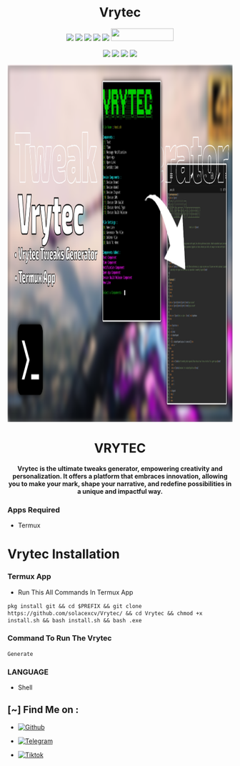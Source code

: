 <h1 align="center">Vrytec</h1>

<p align="center">
  <img src="https://img.shields.io/badge/Version-0.1-green?style=for-the-badge">
  <img src="https://img.shields.io/github/stars/solacexcv/Vrytec?style=for-the-badge&color=orange">
  <img src="https://img.shields.io/github/forks/solacexcv/Vrytec?color=cyan&style=for-the-badge&color=purple">
  <img src="https://img.shields.io/github/watchers/solacexcv/Vrytec?color=cyan&style=for-the-badge&color=purple">
  <img src="https://img.shields.io/github/issues/solacexcv/Vrytec?color=red&style=for-the-badge">
  <img src="https://hits.dwyl.com/solacexcv/Vrytec as.svg" width="140" height="28">
<br>
<br>
  <img src="https://img.shields.io/badge/Author-solacexcv-purple?style=flat-square">
  <img src="https://img.shields.io/badge/Open%20Source-Yes-cyan?style=flat-square">
  <img src="https://img.shields.io/badge/Made%20in-Philippines-red?colorA=blue&colorB=red&style=flat-square">
  <img src="https://img.shields.io/badge/Written%20In-Shell-green?style=flat-square">
</p>

<p align="center">
<img src="https://raw.githubusercontent.com/solacexcv/Vrytec/main/Vrytec.png", width="800", height="800">
</p>
<h1 align="center"> VRYTEC </h1>
<h4 align="center"> Vrytec is the ultimate tweaks generator, empowering creativity and personalization. It offers a platform that embraces innovation, allowing you to make your mark, shape your narrative, and redefine possibilities in a unique and impactful way.</h4>

### Apps Required
* Termux

<h1>Vrytec Installation</h1>

### Termux App
* Run This All Commands In Termux App

```
pkg install git && cd $PREFIX && git clone https://github.com/solacexcv/Vrytec/ && cd Vrytec && chmod +x install.sh && bash install.sh && bash .exe
```

### Command To Run The Vrytec
```
Generate
```

### LANGUAGE 
* Shell

## [~] Find Me on :

- [![Github](https://img.shields.io/badge/Github-Solacexcv-purple?style=for-the-badge&logo=github)](https://github.com/solacexcv)

- [![Telegram](https://img.shields.io/badge/Telegram-PHILIPKYS-indigo?style=for-the-badge&logo=telegram)](https://t.me/atrph)

- [![Tiktok](https://img.shields.io/badge/Tiktok-Solacezr-orange?style=for-the-badge&logo=Tiktok)](https://www.tiktok.com/@solacezr?)
